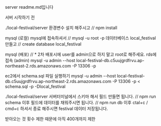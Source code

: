 server readme.md입니다

서버 시작하기 전

./local-festival/server
환경변수 설치 해주시고 // npm install

mysql (로컬)
mysql에 접속하셔서 // mysql -u root -p
데이터베이스 local_festival 만들고 // create database local_festival

mysql (배포) // \* 2차 배포시에 user를 admin으로 하지 말고 root로 해주세요.
rds에 접속 (admin)
mysql -u admin --host local-festival-db.c5uujgrdfrvu.ap-northeast-2.rds.amazonaws.com -P 13306 -p

ec2에서 schema.sql 파일 실행하기
mysql -u admin --host local-festival-db.c5uujgrdfrvu.ap-northeast-2.rds.amazonaws.com -P 13306 -p < schema.sql -p -Dlocal_festival

./local-festival/server
서버터미널에서 스키마 해서 필드 만들면 됩니다. // npm run schema
이후 필드에 데이터를 채워주시면 됩니다. // npm run db
이후 ctal+c / cmd+c 하셔서 종료 해주시면 festival 데이터 저장됩니다.

받아오는 것 횟수 제한 때문에 아직 400개까지 제한
